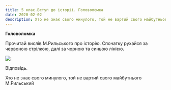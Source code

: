 ```yaml
---
title: 5 клас.Вступ до історії. Головоломка
date: 2020-02-02
description: Хто не знає свого минулого, той не вартий свого майбутнього (М.Рильський)
---
```


**Головоломка**

Прочитай вислів М.Рильського про історію.
Спочатку рухайся за червоною стрілкою, далі за чорною та синьою лінією.

![](/uploads/klas-golovolomka.png)

Відповідь.

Хто не знає свого минулого, той не вартий свого майбутнього
М.Рильський
